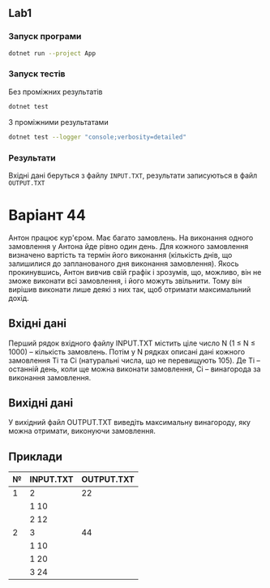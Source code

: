 ﻿## Lab1
### Запуск програми
```bash
dotnet run --project App
```
### Запуск тестів
Без проміжних результатів
```bash
dotnet test
```
З проміжними результатами
```bash
dotnet test --logger "console;verbosity=detailed"
```

### Результати

Вхідні дані беруться з файлу `INPUT.TXT`, результати записуються в файл `OUTPUT.TXT`

# Варіант 44

Антон працює кур'єром. Має багато замовлень. На виконання одного замовлення у Антона йде рівно один день. Для кожного замовлення визначено вартість та термін його виконання (кількість днів, що залишилися до запланованого дня виконання замовлення). Якось прокинувшись, Антон вивчив свій графік і зрозумів, що, можливо, він не зможе виконати всі замовлення, і його можуть звільнити. Тому він вирішив виконати лише деякі з них так, щоб отримати максимальний дохід.

## Вхідні дані

Перший рядок вхідного файлу INPUT.TXT містить ціле число N (1 ≤ N ≤ 1000) – кількість замовлень. Потім у N рядках описані дані кожного замовлення Ti та Ci (натуральні числа, що не перевищують 105). Де Ti – останній день, коли ще можна виконати замовлення, Ci – винагорода за виконання замовлення.

## Вихідні дані

У вихідний файл OUTPUT.TXT виведіть максимальну винагороду, яку можна отримати, виконуючи замовлення.

## Приклади

| №  | INPUT.TXT        | OUTPUT.TXT  |
|----|------------------|-------------|
| 1  | 2                |  22         |
|    | 1 10             |             |
|    | 2 12             |             |
| 2  | 3                |  44         |
|    | 1 10             |             |
|    | 1 20             |             |
|    | 3 24             |             |